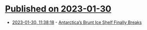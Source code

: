 # [Published on 2023-01-30](index.md)

* [2023-01-30, 11:38:18](https://news.ycombinator.com/item?id=34578468) - [Antarctica’s Brunt Ice Shelf Finally Breaks](https://earthobservatory.nasa.gov/images/150880/antarcticas-brunt-ice-shelf-finally-breaks)
